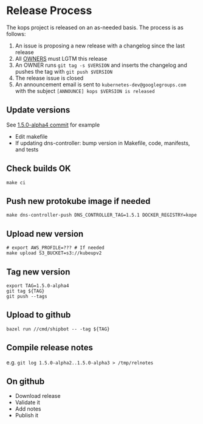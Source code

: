 # Release Process

The kops project is released on an as-needed basis. The process is as follows:

1. An issue is proposing a new release with a changelog since the last release
1. All [OWNERS](OWNERS) must LGTM this release
1. An OWNER runs `git tag -s $VERSION` and inserts the changelog and pushes the tag with `git push $VERSION`
1. The release issue is closed
1. An announcement email is sent to `kubernetes-dev@googlegroups.com` with the subject `[ANNOUNCE] kops $VERSION is released`


## Update versions

See [1.5.0-alpha4 commit](https://github.com/kubernetes/kops/commit/a60d7982e04c273139674edebcb03c9608ba26a0) for example

* Edit makefile
* If updating dns-controller: bump version in Makefile, code, manifests, and tests


## Check builds OK

```
make ci
```


## Push new protokube image if needed

```
make dns-controller-push DNS_CONTROLLER_TAG=1.5.1 DOCKER_REGISTRY=kope
```

## Upload new version

```
# export AWS_PROFILE=??? # If needed
make upload S3_BUCKET=s3://kubeupv2
```

## Tag new version

```
export TAG=1.5.0-alpha4
git tag ${TAG}
git push --tags
```

## Upload to github

```
bazel run //cmd/shipbot -- -tag ${TAG}
```


## Compile release notes

e.g. `git log 1.5.0-alpha2..1.5.0-alpha3 > /tmp/relnotes`

## On github

* Download release
* Validate it
* Add notes
* Publish it

